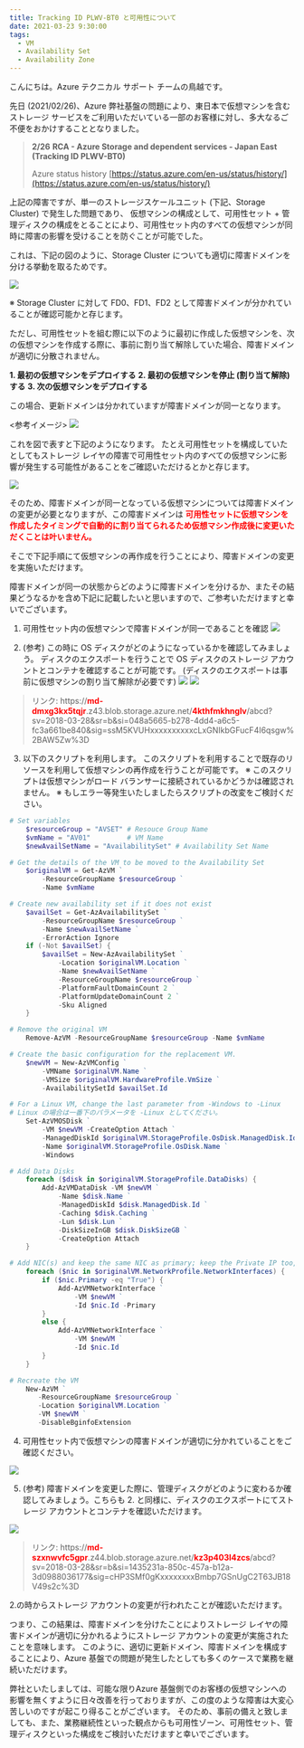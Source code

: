 ```yaml
---
title: Tracking ID PLWV-BT0 と可用性について
date: 2021-03-23 9:30:00
tags:
  - VM
  - Availability Set
  - Availability Zone
---
```


こんにちは。Azure テクニカル サポート チームの鳥越です。

先日 (2021/02/26)、Azure 弊社基盤の問題により、東日本で仮想マシンを含むストレージ サービスをご利用いただいている一部のお客様に対し、多大なるご不便をおかけすることとなりました。

> **2/26**
> **RCA - Azure Storage and dependent services - Japan East (Tracking ID PLWV-BT0)**
> 
> Azure status history
> [https://status.azure.com/en-us/status/history/](https://status.azure.com/en-us/status/history/)

<!-- more -->

上記の障害ですが、単一のストレージスケールユニット (下記、Storage Cluster) で発生した問題であり、 仮想マシンの構成として、可用性セット + 管理ディスクの構成をとることにより、可用性セット内のすべての仮想マシンが同時に障害の影響を受けることを防ぐことが可能でした。

これは、下記の図のように、Storage Cluster についても適切に障害ドメインを分ける挙動を取るためです。

![](./plwv-bt0/01.png)

※ Storage Cluster に対して FD0、FD1、FD2 として障害ドメインが分かれていることが確認可能かと存じます。

ただし、可用性セットを組む際に以下のように最初に作成した仮想マシンを、次の仮想マシンを作成する際に、事前に割り当て解除していた場合、障害ドメインが適切に分散されません。 

**1. 最初の仮想マシンをデプロイする**
**2. 最初の仮想マシンを停止 (割り当て解除) する**
**3. 次の仮想マシンをデプロイする**

この場合、更新ドメインは分かれていますが障害ドメインが同一となります。

<参考イメージ>
![](./plwv-bt0/02.png)

これを図で表すと下記のようになります。
たとえ可用性セットを構成していたとしてもストレージ レイヤの障害で可用性セット内のすべての仮想マシンに影響が発生する可能性があることをご確認いただけるとかと存じます。

![](./plwv-bt0/03.png)

そのため、障害ドメインが同一となっている仮想マシンについては障害ドメインの変更が必要となりますが、この障害ドメインは <span style="color:red;">**可用性セットに仮想マシンを作成したタイミングで自動的に割り当てられるため仮想マシン作成後に変更いただくことは叶いません。**</span>

そこで下記手順にて仮想マシンの再作成を行うことにより、障害ドメインの変更を実施いただけます。

障害ドメインが同一の状態からどのように障害ドメインを分けるか、またその結果どうなるかを含め下記に記載したいと思いますので、ご参考いただけますと幸いでございます。

1. 可用性セット内の仮想マシンで障害ドメインが同一であることを確認
![](./plwv-bt0/04.png)

2. (参考) この時に OS ディスクがどのようになっているかを確認してみましょう。
   ディスクのエクスポートを行うことで OS ディスクのストレージ アカウントとコンテナを確認することが可能です。
   (ディスクのエクスポートは事前に仮想マシンの割り当て解除が必要です)
![](./plwv-bt0/05.png)
![](./plwv-bt0/06.png)

> リンク: https://<span style="color:red;">**md-dmxg3kx5tqjr**</span>.z43.blob.storage.azure.net/<span style="color:red;">**4kthfmkhnglv**</span>/abcd?sv=2018-03-28&sr=b&si=048a5665-b278-4dd4-a6c5-fc3a661be840&sig=ssM5KVUHxxxxxxxxxxcLxGNIkbGFucF4I6qsgw%2BAW5Zw%3D

3. 以下のスクリプトを利用します。
   このスクリプトを利用することで既存のリソースを利用して仮想マシンの再作成を行うことが可能です。
   ※ このスクリプトは仮想マシンがロード バランサーに接続されているかどうかは確認されません。
   ※ もしエラー等発生いたしましたらスクリプトの改変をご検討ください。

```PowerShell
# Set variables 
    $resourceGroup = "AVSET" # Resouce Group Name 
    $vmName = "AV01"         # VM Name 
    $newAvailSetName = "AvailabilitySet" # Availability Set Name  

# Get the details of the VM to be moved to the Availability Set 
    $originalVM = Get-AzVM ` 
        -ResourceGroupName $resourceGroup ` 
        -Name $vmName 

# Create new availability set if it does not exist 
    $availSet = Get-AzAvailabilitySet ` 
        -ResourceGroupName $resourceGroup ` 
        -Name $newAvailSetName ` 
        -ErrorAction Ignore 
    if (-Not $availSet) { 
        $availSet = New-AzAvailabilitySet ` 
            -Location $originalVM.Location ` 
            -Name $newAvailSetName ` 
            -ResourceGroupName $resourceGroup ` 
            -PlatformFaultDomainCount 2 ` 
            -PlatformUpdateDomainCount 2 ` 
            -Sku Aligned 
    } 

# Remove the original VM 
    Remove-AzVM -ResourceGroupName $resourceGroup -Name $vmName     

# Create the basic configuration for the replacement VM.  
    $newVM = New-AzVMConfig ` 
        -VMName $originalVM.Name ` 
        -VMSize $originalVM.HardwareProfile.VmSize ` 
        -AvailabilitySetId $availSet.Id 

# For a Linux VM, change the last parameter from -Windows to -Linux  
# Linux の場合は一番下のパラメータを -Linux としてください。 
    Set-AzVMOSDisk ` 
        -VM $newVM -CreateOption Attach ` 
        -ManagedDiskId $originalVM.StorageProfile.OsDisk.ManagedDisk.Id ` 
        -Name $originalVM.StorageProfile.OsDisk.Name ` 
        -Windows 

# Add Data Disks 
    foreach ($disk in $originalVM.StorageProfile.DataDisks) {  
        Add-AzVMDataDisk -VM $newVM ` 
            -Name $disk.Name ` 
            -ManagedDiskId $disk.ManagedDisk.Id ` 
            -Caching $disk.Caching ` 
            -Lun $disk.Lun ` 
            -DiskSizeInGB $disk.DiskSizeGB ` 
            -CreateOption Attach 
    }

# Add NIC(s) and keep the same NIC as primary; keep the Private IP too, if it exists.  
    foreach ($nic in $originalVM.NetworkProfile.NetworkInterfaces) {     
        if ($nic.Primary -eq "True") { 
            Add-AzVMNetworkInterface ` 
                -VM $newVM ` 
                -Id $nic.Id -Primary 
        } 
        else { 
            Add-AzVMNetworkInterface ` 
                -VM $newVM ` 
                -Id $nic.Id  
        }
    } 

# Recreate the VM 
    New-AzVM ` 
       -ResourceGroupName $resourceGroup ` 
       -Location $originalVM.Location ` 
       -VM $newVM ` 
       -DisableBginfoExtension  
```

4. 可用性セット内で仮想マシンの障害ドメインが適切に分かれていることをご確認ください。

![](./plwv-bt0/07.png)

5. (参考) 障害ドメインを変更した際に、管理ディスクがどのように変わるか確認してみましょう。こちらも 2. と同様に、ディスクのエクスポートにてストレージ アカウントとコンテナを確認いただけます。

![](./plwv-bt0/08.png)

> リンク: https://<span style="color:red;">**md-szxnwvfc5gpr**</span>.z44.blob.storage.azure.net/<span style="color:red;">**kz3p403l4zcs**</span>/abcd?sv=2018-03-28&sr=b&si=1435231a-850c-457a-b12a-3d0988036177&sig=cHP3SMf0gKxxxxxxxxBmbp7GSnUgC2T63JB18V49s2c%3D

2.の時からストレージ アカウントの変更が行われたことが確認いただけます。

つまり、この結果は、障害ドメインを分けたことによりストレージ レイヤの障害ドメインが適切に分かれるようにストレージ アカウントの変更が実施されたことを意味します。
このように、適切に更新ドメイン、障害ドメインを構成することにより、Azure 基盤での問題が発生したとしても多くのケースで業務を継続いただけます。

弊社といたしましては、可能な限りAzure 基盤側でのお客様の仮想マシンへの影響を無くすように日々改善を行っておりますが、この度のような障害は大変心苦しいのですが起こり得ることがございます。
そのため、事前の備えと致しましても、また、業務継続性といった観点からも可用性ゾーン、可用性セット、管理ディスクといった構成をご検討いただけますと幸いでございます。
